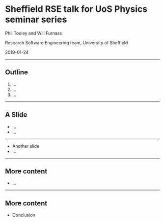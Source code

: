 # Sheffield RSE talk for UoS Physics seminar series

Phil Tooley and Will Furnass

Research Software Engineering team, University of Sheffield

2019-01-24

---
## Outline

1. ...
1. ...
1. ...

---
## A Slide

* ...
* ...

---
* Another slide
* ...

------
## More content

* ...

---
## More content

* Conclusion
